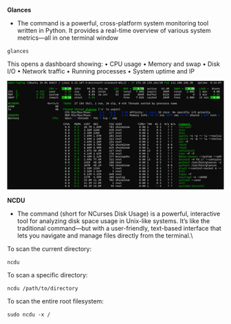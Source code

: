 **Glances**

- The  command is a powerful, cross-platform system monitoring tool written in Python. It provides a real-time overview of various system metrics—all in one terminal window

```
glances
```
This opens a dashboard showing:
• 	CPU usage
• 	Memory and swap
• 	Disk I/O
• 	Network traffic
• 	Running processes
• 	System uptime and IP

![1755219966970](image/linux/1755219966970.png)

**NCDU**
- The  command (short for NCurses Disk Usage) is a powerful, interactive tool for analyzing disk space usage in Unix-like systems. It’s like the traditional  command—but with a user-friendly, text-based interface that lets you navigate and manage files directly from the terminal.\

To scan the current directory:
```
ncdu
```

To scan a specific directory:
```
ncdu /path/to/directory
```

To scan the entire root filesystem:
```
sudo ncdu -x /
```



